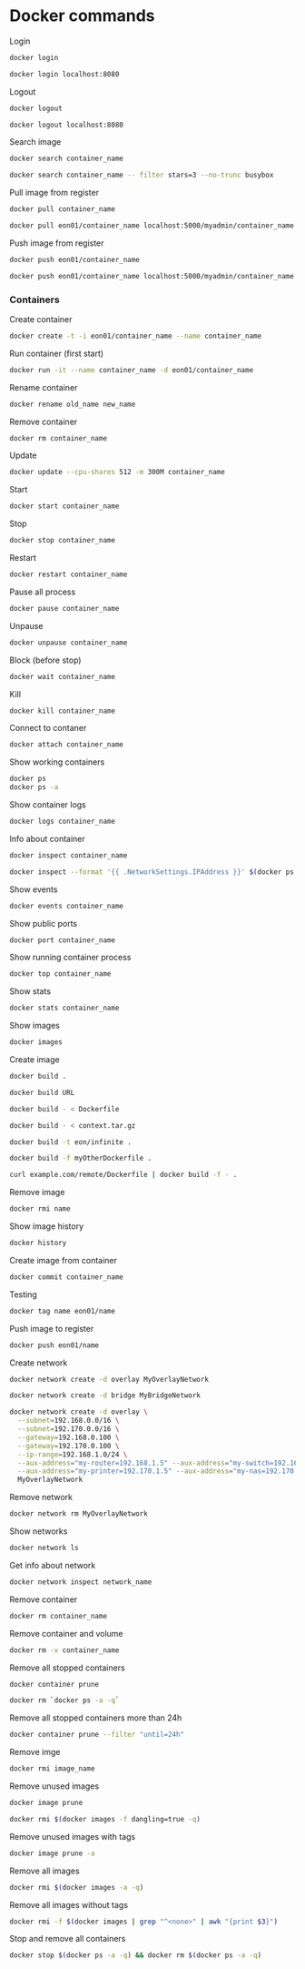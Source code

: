 # Docker commands

Login

```bash
docker login

docker login localhost:8080
```

Logout

```bash
docker logout

docker logout localhost:8080
```

Search image

```bash
docker search container_name

docker search container_name -- filter stars=3 --no-trunc busybox
```

Pull image from register

```bash
docker pull container_name

docker pull eon01/container_name localhost:5000/myadmin/container_name
```

Push image from register

```bash
docker push eon01/container_name

docker push eon01/container_name localhost:5000/myadmin/container_name
```

### Containers

Create container

```bash
docker create -t -i eon01/container_name --name container_name
```

Run container (first start)

```bash
docker run -it --name container_name -d eon01/container_name
```

Rename container

```bash
docker rename old_name new_name
```

Remove container

```bash
docker rm container_name
```

Update

```bash
docker update --cpu-shares 512 -m 300M container_name
```

Start

```bash
docker start container_name
```

Stop

```bash
docker stop container_name
```

Restart

```bash
docker restart container_name
```

Pause all process

```bash
docker pause container_name
```

Unpause

```bash
docker unpause container_name
```

Block (before stop)

```bash
docker wait container_name
```

Kill 

```bash
docker kill container_name
```

Connect to contaner

```bash
docker attach container_name
```

Show working containers

```bash
docker ps
docker ps -a
```

Show container logs

```bash
docker logs container_name
```

Info about container

```bash
docker inspect container_name

docker inspect --format '{{ .NetworkSettings.IPAddress }}' $(docker ps -q)
```

Show events

```bash
docker events container_name
```

Show public ports

```bash
docker port container_name
```

Show running container process 

```bash
docker top container_name
```

Show stats

 

```bash
docker stats container_name
```

Show images 

```bash
docker images
```

Create image

```bash
docker build .

docker build URL

docker build - < Dockerfile

docker build - < context.tar.gz

docker build -t eon/infinite .

docker build -f myOtherDockerfile .

curl example.com/remote/Dockerfile | docker build -f - .
```

Remove image

```bash
docker rmi name
```

Show image history

```bash
docker history
```

Create image from container

```bash
docker commit container_name
```

Testing

```bash
docker tag name eon01/name
```

Push image to register

```bash
docker push eon01/name
```

Create network

```bash
docker network create -d overlay MyOverlayNetwork

docker network create -d bridge MyBridgeNetwork

docker network create -d overlay \
  --subnet=192.168.0.0/16 \
  --subnet=192.170.0.0/16 \
  --gateway=192.168.0.100 \
  --gateway=192.170.0.100 \
  --ip-range=192.168.1.0/24 \
  --aux-address="my-router=192.168.1.5" --aux-address="my-switch=192.168.1.6" \
  --aux-address="my-printer=192.170.1.5" --aux-address="my-nas=192.170.1.6" \
  MyOverlayNetwork
```

Remove network

```bash
docker network rm MyOverlayNetwork
```

Show networks

```bash
docker network ls
```

Get info about network

```bash
docker network inspect network_name
```

Remove container

```bash
docker rm container_name
```

Remove container and volume

```bash
docker rm -v container_name
```

Remove all stopped containers

```bash
docker container prune

docker rm `docker ps -a -q`
```

Remove all stopped containers more than 24h

```bash
docker container prune --filter "until=24h"
```

Remove imge

```bash
docker rmi image_name
```

Remove unused images

```bash
docker image prune

docker rmi $(docker images -f dangling=true -q)
```

Remove unused images with tags

```bash
docker image prune -a
```

Remove all images

```bash
docker rmi $(docker images -a -q)
```

Remove all images without tags

```bash
docker rmi -f $(docker images | grep "^<none>" | awk "{print $3}")
```

Stop and remove all containers

```bash
docker stop $(docker ps -a -q) && docker rm $(docker ps -a -q)
```
